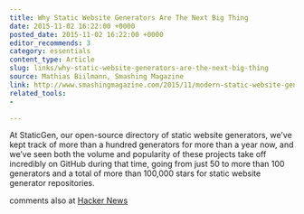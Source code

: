 ```yaml
---
title: Why Static Website Generators Are The Next Big Thing
date: 2015-11-02 16:22:00 +0000
posted_date: 2015-11-02 16:22:00 +0000
editor_recommends: 3
category: essentials
content_type: Article
slug: links/why-static-website-generators-are-the-next-big-thing
source: Mathias Biilmann, Smashing Magazine
link: http://www.smashingmagazine.com/2015/11/modern-static-website-generators-next-big-thing/
related_tools:
- 

---
```

At StaticGen, our open-source directory of static website generators, we’ve kept track of more than a hundred generators for more than a year now, and we’ve seen both the volume and popularity of these projects take off incredibly on GitHub during that time, going from just 50 to more than 100 generators and a total of more than 100,000 stars for static website generator repositories.

comments also at [Hacker News](https://news.ycombinator.com/item?id=10491873)



